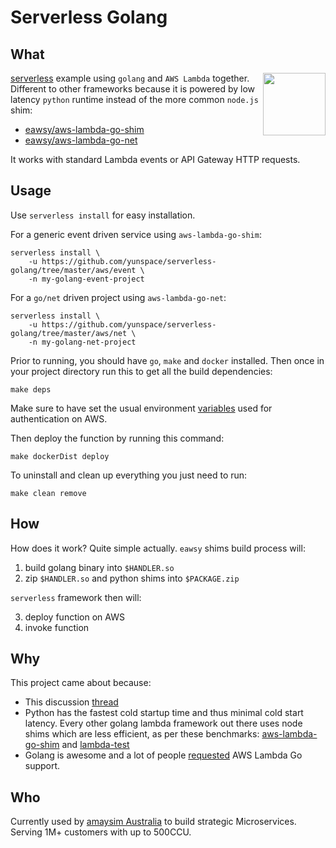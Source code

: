 # Serverless Golang

## What

[<img
src="https://rawgit.com/justserverless/awesome-serverless/master/logo_serverless.png"
align="right" width="100">](http://serverless.com) 

[serverless](https://serverless.com/) example using `golang` and `AWS Lambda` together. Different to other frameworks
because it is powered by low latency `python` runtime instead of the more common `node.js` shim:

- [eawsy/aws-lambda-go-shim](https://github.com/eawsy/aws-lambda-go-shim)
- [eawsy/aws-lambda-go-net](https://github.com/eawsy/aws-lambda-go-net)

It works with standard Lambda events or API Gateway HTTP requests.

## Usage

Use `serverless install` for easy installation. 

For a generic event driven service using `aws-lambda-go-shim`:

    serverless install \
        -u https://github.com/yunspace/serverless-golang/tree/master/aws/event \
        -n my-golang-event-project

For a `go/net` driven project using `aws-lambda-go-net`:

    serverless install \
        -u https://github.com/yunspace/serverless-golang/tree/master/aws/net \
        -n my-golang-net-project

Prior to running, you should have `go`, `make` and `docker` installed. Then once
in your project directory run this to get all the build dependencies:

    make deps

Make sure to have set the usual environment
[variables](http://docs.aws.amazon.com/cli/latest/userguide/cli-chap-getting-started.html#cli-environment)
used for authentication on AWS.

Then deploy the function by running this command:

    make dockerDist deploy

To uninstall and clean up everything you just need to run:

    make clean remove

## How

How does it work? Quite simple actually. `eawsy` shims build process will:

1. build golang binary into `$HANDLER.so`
2. zip `$HANDLER.so` and python shims into `$PACKAGE.zip`

`serverless` framework then will:

3. deploy function on AWS
4. invoke function

## Why

This project came about because:

- This discussion [thread](https://github.com/serverless/serverless/issues/2712)
- Python has the fastest cold startup time and thus minimal cold start latency.
  Every other golang lambda framework out there uses node shims which are less
  efficient, as per these benchmarks:
  [aws-lambda-go-shim](https://github.com/eawsy/aws-lambda-go-shim) and
  [lambda-test](https://github.com/berezovskyi/lambda-test)
- Golang is awesome and a lot of people
  [requested](https://twitter.com/awscloud/status/659795641204260864) AWS Lambda
  Go support.

## Who

Currently used by [amaysim Australia](https://www.amaysim.com.au/) to build
strategic Microservices. Serving 1M+ customers with up to 500CCU.

